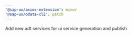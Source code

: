 ```yaml
---
'@sap-ux/axios-extension': minor
'@sap-ux/odata-cli': patch
---
```


Add new adt services for ui service generation and publish

